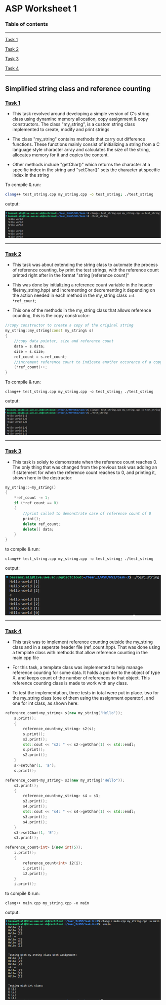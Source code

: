 # ASP Worksheet 1

### Table of contents
---
[Task 1](#task-1)

[Task 2](#task-2)

[Task 3](#task-3)

[Task 4](#task-4)

---

## Simplified string class and reference counting

### **<u>Task 1**</u>
* This task revolved around developing a simple version of C's string class using dynaminc memory allocation, copy assignment & copy constructors. The class "my_string", is a custom string class implemented to create, modify and print strings

* The class "my_string" contains methods that carry out difference functions. These functions mainly consist of initializing a string from a C language style character array and calculates the size of the string, allocates memory for it and copies the content. 

* Other methods include "getChar()" which returns the character at a specific index in the string and "setChar()" sets the character at specific index in the string

To compile & run:
```bash
clang++ test_string.cpp my_string.cpp -o test_string; ./test_string
```

output:

![running task 1 screenshot](./images/WS1-T1.png)

---

### <u>**Task 2**</u>
* This task was about extending the string class to automate the process of reference counting, by print the test strings, with the reference count printed right after in the format "string [reference count]"

* This was done by initializing a reference count variable in the header file(my_string.hpp) and incrementing or decrementing it depending on the action needed in each method in the my_string class
```int *ref_count;```

* This one of the methods in the my_string class that allows reference counting, this is the copy constructor:
```cpp
//copy constructor to create a copy of the original string
my_string::my_string(const my_string& s)
{
    //copy data pointer, size and reference count
    data = s.data;
    size = s.size;
    ref_count = s.ref_count;
    //increment reference count to indicate another occurence of a copy
    (*ref_count)++;
}

```

To compile & run:
```
clang++ test_string.cpp my_string.cpp -o test_string; ./test_string 
```

output:

![running task 2 screenshot](./images/WS1-T2.png)

---
### <u>**Task 3**</u>
* This task is solely to demonstrate when the reference count reaches 0. The only thing that was changed from the previous task was adding an if statement for when the reference count reaches to 0, and printing it, shown here in the destructor:
```cpp
my_string::~my_string()
{
    *ref_count -= 1;
    if (*ref_count == 0)
    {
        //print called to demonstrate case of reference count of 0
        print();
        delete ref_count;
        delete[] data;
    }
}
```


to compile & run:
```
clang++ test_string.cpp my_string.cpp -o test_string; ./test_string
```

output:

![running task 3 screenshot](./images/WS1-T3.png)

---
### <u>**Task 4**</u>
* This task was to implement reference counting outside the my_string class and in a seperate header file (ref_count.hpp). That was done using a template class with methods that allow reference counting in the main.cpp file

* For this task, a template class was implemented to help manage reference counting for some data. It holds a pointer to the object of type X, and keeps count of the number of references to that object. This reference counting class is made to work with any class.

* To test the implementation, three tests in total were put in place. two for the my_string class (one of them using the assignment operator), and one for int class, as shown here:
```cpp
reference_count<my_string> s(new my_string("Hello"));
    s.print();
    {
        reference_count<my_string> s2(s);
        s.print();
        s2.print();
        std::cout << "s2: " << s2->getChar(1) << std::endl;
        s.print();
        s2.print();
    }
    s->setChar(1, 'a');
    s.print();
```
```cpp
reference_count<my_string> s3(new my_string("Hello"));
    s3.print();
    {
        reference_count<my_string> s4 = s3;
        s3.print();
        s4.print();
        std::cout << "s4: " << s4->getChar(1) << std::endl;
        s3.print();
        s4.print();
    }
    s3->setChar(1, 'E');
    s3.print();
```
```cpp
reference_count<int> i(new int(5));
    i.print();
    {
        reference_count<int> i2(i);
        i.print();
        i2.print();
    }
    i.print();
```

to compile & run:
```
clang++ main.cpp my_string.cpp -o main
```

output:

![running task 4 screenshot](./images/WS1-T4.png)


